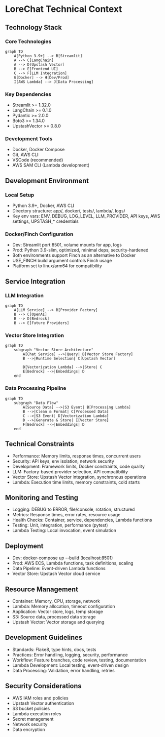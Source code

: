 # LoreChat Technical Context

## Technology Stack

### Core Technologies
```mermaid
graph TD
    A[Python 3.9+] --> B[Streamlit]
    A --> C[LangChain]
    A --> D[Upstash Vector]
    B --> E[Frontend UI]
    C --> F[LLM Integration]
    G[Docker] --> H[Dev/Prod]
    I[AWS Lambda] --> J[Data Processing]
```

### Key Dependencies
- Streamlit >= 1.32.0
- LangChain >= 0.1.0
- Pydantic >= 2.0.0
- Boto3 >= 1.34.0
- UpstashVector >= 0.8.0

### Development Tools
- Docker, Docker Compose
- Git, AWS CLI
- VSCode (recommended)
- AWS SAM CLI (Lambda development)

## Development Environment

### Local Setup
- Python 3.9+, Docker, AWS CLI
- Directory structure: app/, docker/, tests/, lambda/, logs/
- Key env vars: ENV, DEBUG, LOG_LEVEL, LLM_PROVIDER, API keys, AWS settings, UPSTASH_* credentials

### Docker/Finch Configuration
- Dev: Streamlit port 8501, volume mounts for app, logs
- Prod: Python 3.9-slim, optimized, minimal deps, security-hardened
- Both environments support Finch as an alternative to Docker
- USE_FINCH build argument controls Finch usage
- Platform set to linux/arm64 for compatibility

## Service Integration

### LLM Integration
```mermaid
graph TD
    A[LLM Service] --> B[Provider Factory]
    B --> C[OpenAI]
    B --> D[Bedrock]
    B --> E[Future Providers]
```

### Vector Store Integration
```mermaid
graph TD
    subgraph "Vector Store Architecture"
        A[Chat Service] -->|Query| B[Vector Store Factory]
        B -->|Runtime Selection| C[Upstash Vector]
        
        D[Vectorization Lambda] -->|Store| C
        E[Bedrock] -->|Embeddings| D
    end
```

### Data Processing Pipeline
```mermaid
graph TD
    subgraph "Data Flow"
        A[Source Data] -->|S3 Event| B[Processing Lambda]
        B -->|Clean & Format| C[Processed Data]
        C -->|S3 Event| D[Vectorization Lambda]
        D -->|Generate & Store| E[Vector Store]
        F[Bedrock] -->|Embeddings| D
    end
```

## Technical Constraints
- Performance: Memory limits, response times, concurrent users
- Security: API keys, env isolation, network security
- Development: Framework limits, Docker constraints, code quality
- LLM: Factory-based provider selection, API compatibility
- Vector Store: Upstash Vector integration, synchronous operations
- Lambda: Execution time limits, memory constraints, cold starts

## Monitoring and Testing
- Logging: DEBUG to ERROR, file/console, rotation, structured
- Metrics: Response times, error rates, resource usage
- Health Checks: Container, service, dependencies, Lambda functions
- Testing: Unit, integration, performance (pytest)
- Lambda Testing: Local invocation, event simulation

## Deployment
- Dev: docker-compose up --build (localhost:8501)
- Prod: AWS ECS, Lambda functions, task definitions, scaling
- Data Pipeline: Event-driven Lambda functions
- Vector Store: Upstash Vector cloud service

## Resource Management
- Container: Memory, CPU, storage, network
- Lambda: Memory allocation, timeout configuration
- Application: Vector store, logs, temp storage
- S3: Source data, processed data storage
- Upstash Vector: Vector storage and querying

## Development Guidelines
- Standards: Flake8, type hints, docs, tests
- Practices: Error handling, logging, security, performance
- Workflow: Feature branches, code review, testing, documentation
- Lambda Development: Local testing, event-driven design
- Data Processing: Validation, error handling, retries

## Security Considerations
- AWS IAM roles and policies
- Upstash Vector authentication
- S3 bucket policies
- Lambda execution roles
- Secret management
- Network security
- Data encryption
